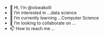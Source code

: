 - 👋 Hi, I’m @viswakolli
- 👀 I’m interested in ...data science
- 🌱 I’m currently learning ...Computer Science 
- 💞️ I’m looking to collaborate on ... 
- 📫 How to reach me ...

<!---
viswakolli/viswakolli is a ✨ special ✨ repository because its `README.md` (this file) appears on your GitHub profile.
You can click the Preview link to take a look at your changes.
--->
